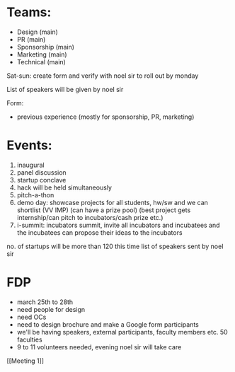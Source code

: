# Teams:
- Design (main)
- PR (main)
- Sponsorship (main)
- Marketing (main)
- Technical (main)

Sat-sun: create form and verify with noel sir to roll out by monday

List of speakers will be given by noel sir

Form:
- previous experience (mostly for sponsorship, PR, marketing)
# Events: 
1. inaugural 
2. panel discussion 
3. startup conclave 
4. hack will be held simultaneously 
5. pitch-a-thon
6. demo day: showcase projects for all students, hw/sw and we can shortlist (VV IMP) (can have a prize pool) (best project gets internship/can pitch to incubators/cash prize etc.)
7. i-summit: incubators summit, invite all incubators and incubatees and the incubatees can propose their ideas to the incubators

no. of startups will be more than 120 this time
list of speakers sent by noel sir

# FDP
- march 25th to 28th
- need people for design
- need OCs
- need to design brochure and make a Google form participants
- we'll be having speakers, external participants, faculty members etc. 50 faculties 
- 9 to 11 volunteers needed, evening noel sir will take care

[[Meeting 1]]
